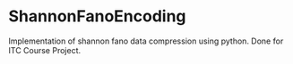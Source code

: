 # ShannonFanoEncoding
Implementation of shannon fano data compression using python.
Done for ITC Course Project.
